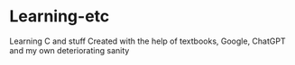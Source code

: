 # Learning-etc
Learning C and stuff
Created with the help of textbooks, Google, ChatGPT and my own deteriorating sanity
